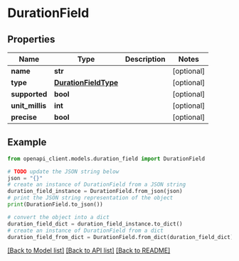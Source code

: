 # DurationField


## Properties

Name | Type | Description | Notes
------------ | ------------- | ------------- | -------------
**name** | **str** |  | [optional] 
**type** | [**DurationFieldType**](DurationFieldType.md) |  | [optional] 
**supported** | **bool** |  | [optional] 
**unit_millis** | **int** |  | [optional] 
**precise** | **bool** |  | [optional] 

## Example

```python
from openapi_client.models.duration_field import DurationField

# TODO update the JSON string below
json = "{}"
# create an instance of DurationField from a JSON string
duration_field_instance = DurationField.from_json(json)
# print the JSON string representation of the object
print(DurationField.to_json())

# convert the object into a dict
duration_field_dict = duration_field_instance.to_dict()
# create an instance of DurationField from a dict
duration_field_from_dict = DurationField.from_dict(duration_field_dict)
```
[[Back to Model list]](../README.md#documentation-for-models) [[Back to API list]](../README.md#documentation-for-api-endpoints) [[Back to README]](../README.md)


